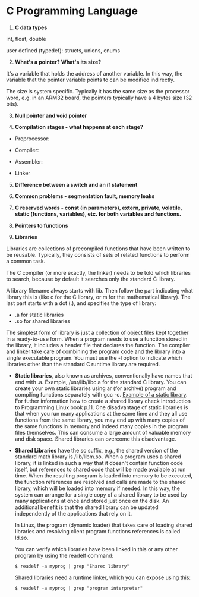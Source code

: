 # C Programming Language

1. **C data types**

int, float, double

user defined (typedef): structs, unions, enums

2. **What's a pointer? What's its size?**

It's a variable that holds the address of another variable. In this way, the variable that the
pointer variable points to can be modified indirectly. 

The size is system specific. Typically it has the same size as the processor word, e.g. in an ARM32
board, the pointers typically have a 4 bytes size (32 bits).

3. **Null pointer and void pointer**

4. **Compilation stages - what happens at each stage?**

- Preprocessor:

- Compiler: 

- Assembler:

- Linker

5. **Difference between a switch and an if statement**

6. **Common problems - segmentation fault, memory leaks**

7. **C reserved words - const (in parameters), extern, private, volatile, static (functions, variables), etc. for both variables and functions.**

8. **Pointers to functions**

9. **Libraries**

Libraries are collections of precompiled functions that have been written to be reusable. Typically,
they consists of sets of related functions to perform a common task. 

The C compiler (or more exactly, the linker) needs to be told which libraries to search, because
by default it searches only the standard C library.

A library filename always starts with lib. Then follow the part indicating what library this is (like c for the C library,
or m for the mathematical library). The last part starts with a dot (.), and specifies the type of library:

  - .a for static libraries
  - .so for shared libraries

The simplest form of library is just a collection of object files kept together in a ready-to-use form.
When a program needs to use a function stored in the library, it includes a header file that
declares the function. The compiler and linker take care of combining the program code and the library
into a single executable program. You must use the -l option to indicate which libraries other than
the standard C runtime library are required.

  - **Static libraries**, also known as archives, conventionally have names that end with .a. Example,
    /usr/lib/libc.a for the standard C library. You can create your own static libraries using ar (for archive) program 
    and compiling functions separately with gcc -c. [Example of a static library](). For futher information how to
    create a shared library check Introduction to Programming Linux book p.11. One disadvantage of static libraries is that
    when you run many applications at the same time and they all use functions from the same library, you may end up with many
    copies of the same functions in memory and indeed many copies in the program files themselves. This can consume a large
    amount of valuable memory and disk space. Shared libraries can overcome this disadvantage.

  - **Shared Libraries** have the so suffix, e.g., the shared version of the standard math library is /lib/libm.so. When a
    program uses a shared library, it is linked in such a way that it doesn't contain function code itself, but references to
    shared code that will be made available at run time. When the resulting program is loaded into memory to be executed, the
    function references are resolved and calls are made to the shared library, which will be loaded into memory if needed. In
    this way, the system can arrange for a single copy of a shared library to be used by many applications at once and stored
    just once on the disk. An additional benefit is that the shared library can be updated independently of the applications
    that rely on it.

    In Linux, the program (dynamic loader) that takes care of loading shared libraries and resolving client program functions
    references is called ld.so.

    You can verify which libraries have been linked in this or any other program by using the
    readelf command:

    ``` $ readelf -a myprog | grep "Shared library" ```

    Shared libraries need a runtime linker, which you can expose using this:

    ``` $ readelf -a myprog | grep "program interpreter" ```